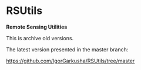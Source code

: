 # RSUtils

**Remote Sensing Utilities**

This is archive old versions.

The latest version presented in the master branch:

https://github.com/IgorGarkusha/RSUtils/tree/master


